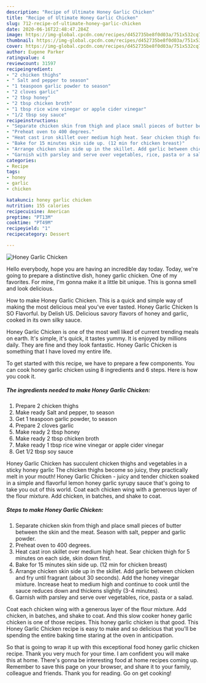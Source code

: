 ```yaml
---
description: "Recipe of Ultimate Honey Garlic Chicken"
title: "Recipe of Ultimate Honey Garlic Chicken"
slug: 712-recipe-of-ultimate-honey-garlic-chicken
date: 2020-06-16T22:48:47.284Z
image: https://img-global.cpcdn.com/recipes/d452735be8f0d03a/751x532cq70/honey-garlic-chicken-recipe-main-photo.jpg
thumbnail: https://img-global.cpcdn.com/recipes/d452735be8f0d03a/751x532cq70/honey-garlic-chicken-recipe-main-photo.jpg
cover: https://img-global.cpcdn.com/recipes/d452735be8f0d03a/751x532cq70/honey-garlic-chicken-recipe-main-photo.jpg
author: Eugene Parker
ratingvalue: 4
reviewcount: 31597
recipeingredient:
- "2 chicken thighs"
- " Salt and pepper to season"
- "1 teaspoon garlic powder to season"
- "2 cloves garlic"
- "2 tbsp honey"
- "2 tbsp chicken broth"
- "1 tbsp rice wine vinegar or apple cider vinegar"
- "1/2 tbsp soy sauce"
recipeinstructions:
- "Separate chicken skin from thigh and place small pieces of butter between the skin and the meat. Season with salt, pepper and garlic powder."
- "Preheat oven to 400 degrees."
- "Heat cast iron skillet over medium high heat. Sear chicken thigh for 5 minutes on each side, skin down first."
- "Bake for 15 minutes skin side up. (12 min for chicken breast)"
- "Arrange chicken skin side up in the skillet. Add garlic between chicken and fry until fragrant (about 30 seconds). Add the honey vinegar mixture. Increase heat to medium high and continue to cook until the sauce reduces down and thickens slightly (3-4 minutes)."
- "Garnish with parsley and serve over vegetables, rice, pasta or a salad."
categories:
- Recipe
tags:
- honey
- garlic
- chicken

katakunci: honey garlic chicken 
nutrition: 155 calories
recipecuisine: American
preptime: "PT13M"
cooktime: "PT49M"
recipeyield: "1"
recipecategory: Dessert

---
```



![Honey Garlic Chicken](https://img-global.cpcdn.com/recipes/d452735be8f0d03a/751x532cq70/honey-garlic-chicken-recipe-main-photo.jpg)

Hello everybody, hope you are having an incredible day today. Today, we're going to prepare a distinctive dish, honey garlic chicken. One of my favorites. For mine, I'm gonna make it a little bit unique. This is gonna smell and look delicious.

How to make Honey Garlic Chicken. This is a quick and simple way of making the most delicious meal you&#39;ve ever tasted. Honey Garlic Chicken Is SO Flavorful. by Delish US. Delicious savory flavors of honey and garlic, cooked in its own silky sauce.

Honey Garlic Chicken is one of the most well liked of current trending meals on earth. It's simple, it's quick, it tastes yummy. It is enjoyed by millions daily. They are fine and they look fantastic. Honey Garlic Chicken is something that I have loved my entire life.


To get started with this recipe, we have to prepare a few components. You can cook honey garlic chicken using 8 ingredients and 6 steps. Here is how you cook it.

<!--inarticleads1-->

##### The ingredients needed to make Honey Garlic Chicken:

1. Prepare 2 chicken thighs
1. Make ready  Salt and pepper, to season
1. Get 1 teaspoon garlic powder, to season
1. Prepare 2 cloves garlic
1. Make ready 2 tbsp honey
1. Make ready 2 tbsp chicken broth
1. Make ready 1 tbsp rice wine vinegar or apple cider vinegar
1. Get 1/2 tbsp soy sauce


Honey Garlic Chicken has succulent chicken thighs and vegetables in a sticky honey garlic The chicken thighs become so juicy, they practically melt in your mouth! Honey Garlic Chicken - juicy and tender chicken soaked in a simple and flavorful lemon honey garlic syrupy sauce that&#39;s going to take you out of this world. Coat each chicken wing with a generous layer of the flour mixture. Add chicken, in batches, and shake to coat. 

<!--inarticleads2-->

##### Steps to make Honey Garlic Chicken:

1. Separate chicken skin from thigh and place small pieces of butter between the skin and the meat. Season with salt, pepper and garlic powder.
1. Preheat oven to 400 degrees.
1. Heat cast iron skillet over medium high heat. Sear chicken thigh for 5 minutes on each side, skin down first.
1. Bake for 15 minutes skin side up. (12 min for chicken breast)
1. Arrange chicken skin side up in the skillet. Add garlic between chicken and fry until fragrant (about 30 seconds). Add the honey vinegar mixture. Increase heat to medium high and continue to cook until the sauce reduces down and thickens slightly (3-4 minutes).
1. Garnish with parsley and serve over vegetables, rice, pasta or a salad.


Coat each chicken wing with a generous layer of the flour mixture. Add chicken, in batches, and shake to coat. And this slow cooker honey garlic chicken is one of those recipes. This honey garlic chicken is that good. This Honey Garlic Chicken recipe is easy to make and so delicious that you&#39;ll be spending the entire baking time staring at the oven in anticipation. 

So that is going to wrap it up with this exceptional food honey garlic chicken recipe. Thank you very much for your time. I am confident you will make this at home. There's gonna be interesting food at home recipes coming up. Remember to save this page on your browser, and share it to your family, colleague and friends. Thank you for reading. Go on get cooking!
